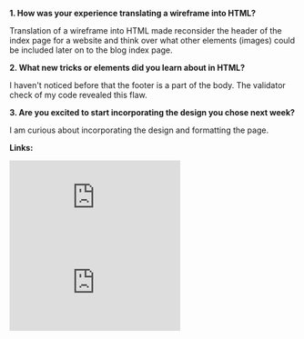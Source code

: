 
**1. How was your experience translating a wireframe into HTML?**

Translation of a wireframe into HTML made reconsider the header of the index page for a website and think over what other elements (images) could be included later on to the blog index page. 

**2. What new tricks or elements did you learn about in HTML?**

I haven't noticed before that the footer is a part of the body. The validator check of my code revealed this flaw.

**3. Are you excited to start incorporating the design you chose next week?**

I am curious about incorporating the design and formatting the page.

**Links:**

![Website Index](https://github.com/ftBessmann/ftbessmann.github.io/blob/master/index.html)
![Blog Index](https://github.com/ftBessmann/ftbessmann.github.io/blob/master/blog/index.html)